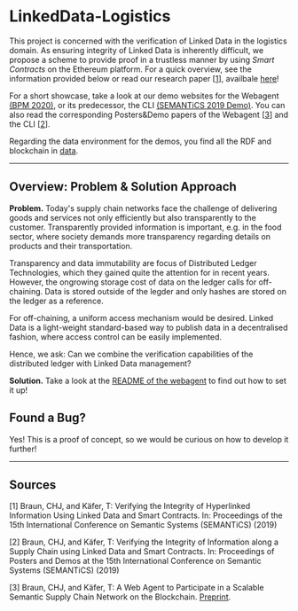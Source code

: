 # LinkedData-Logistics
This project is concerned with the verification of Linked Data in the logistics domain.
As ensuring integrity of Linked Data is inherently difficult, we propose a scheme to provide proof in a trustless manner by using *Smart Contracts* on the Ethereum platform.
For a quick overview, see the information provided below or read our research paper [[1](https://github.com/uvdsl/LinkedData-Logistics#sources)], availbale [here](https://link.springer.com/chapter/10.1007%2F978-3-030-33220-4_28)!


For a short showcase, take a look at our demo websites for the Webagent [(BPM 2020)](http://people.aifb.kit.edu/co1683/2020/bpm-demo/), or its predecessor, the CLI [(SEMANTiCS 2019 Demo)](http://people.aifb.kit.edu/co1683/2019/ld-chain/semantics-demo/).
You can also read the corresponding Posters&Demo papers of the Webagent [[3](https://github.com/uvdsl/LinkedData-Logistics#sources)] and the CLI [[2](https://github.com/uvdsl/LinkedData-Logistics#sources)].


Regarding the data environment for the demos, you find all the RDF and blockchain in [data](https://github.com/uvdsl/LinkedData-Logistics/tree/master/data).

---

## Overview: Problem & Solution Approach
**Problem.**
Today's supply chain networks face the challenge of delivering goods and services not only efficiently but also transparently to the customer.
Transparently provided information is important, e.g. in the food sector, where society demands more transparency regarding details on products and their transportation.

Transparency and data immutability are focus of Distributed Ledger Technologies, which they gained quite the attention for in recent years.
However, the ongrowing storage cost of data on the ledger calls for off-chaining.
Data is stored outside of the legder and only hashes are stored on the ledger as a reference.

For off-chaining, a uniform access mechanism would be desired.
Linked Data is a light-weight standard-based way to publish data in a decentralised fashion, where access control can be easily implemented.

Hence, we ask: Can we combine the verification capabilities of the distributed ledger with Linked Data management?

**Solution.** 
Take a look at the [README of the webagent](https://github.com/uvdsl/LinkedData-Logistics/tree/master/webagent) to find out how to set it up!



## Found a Bug?
Yes! This is a proof of concept, so we would be curious on how to develop it further!

---

## Sources

[1] Braun, CHJ, and Käfer, T: Verifying the Integrity of Hyperlinked Information Using Linked Data and Smart Contracts. In: Proceedings of the 15th International Conference on Semantic Systems (SEMANTiCS) (2019)

[2] Braun, CHJ, and Käfer, T: Verifying the Integrity of Information along a Supply Chain using Linked Data and Smart Contracts. In: Proceedings of Posters and Demos at the 15th International Conference on Semantic Systems (SEMANTiCS) (2019)

[3] Braun, CHJ, and Käfer, T: A Web Agent to Participate in a Scalable Semantic Supply Chain Network on the Blockchain. [Preprint](http://people.aifb.kit.edu/co1683/2020/bpm-demo/paper_bpm20demo_LD_blockchain.pdf).

